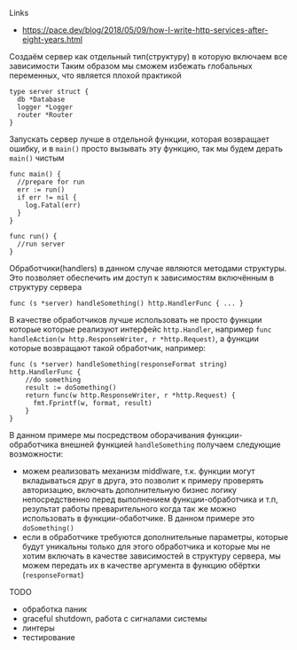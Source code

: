 Links
- https://pace.dev/blog/2018/05/09/how-I-write-http-services-after-eight-years.html

Создаём сервер как отдельный тип(структуру) в которую включаем все зависимости
Таким образом мы сможем избежать глобальных переменных, что является плохой практикой
```
type server struct {
  db *Database
  logger *Logger
  router *Router
}
```

Запускать сервер лучше в отдельной функции, которая возвращает ошибку, и в `main()` просто вызывать эту функцию, так мы будем дерать `main()` чистым

```
func main() {
  //prepare for run
  err := run()
  if err != nil {
    log.Fatal(err)
  }
}

func run() {
  //run server
}

```

Обработчики(handlers) в данном случае являются методами структуры. 
Это позволяет обеспечить им доступ к зависимостям включённым в структуру сервера 
```
func (s *server) handleSomething() http.HandlerFunc { ... }
```

В качестве обработчиков лучше использовать не просто функции которые которые реализуют интерфейс `http.Handler`, 
например `func handleAction(w http.ResponseWriter, r *http.Request)`,
а функции которые возвращают такой обработчик, например:
```
func (s *server) handleSomething(responseFormat string) http.HandlerFunc {
    //do something
    result := doSomething()
    return func(w http.ResponseWriter, r *http.Request) {
      fmt.Fprintf(w, format, result)
    }
}
```
В данном примере мы посредством оборачивания функции-обработчика внешней функцией `handleSomething` получаем следующие возможности:
* можем реализовать механизм middlware, т.к. функции могут вкладываться друг в друга, это позволит к примеру проверять авторизацию, включать дополнительную бизнес логику непосредственно перед выполнением функции-обработчика и т.п, результат работы преварительного когда так же можно использовать в функции-обаботчике. В данном примере это `doSomething()`
* если в обработчике требуются дополнительные параметры, которые будут уникальны только для этого обработчика и которые мы не хотим включать в качестве зависимостей в структуру сервера, мы можем передать их в качестве аргумента в функцию обёртки (`responseFormat`)

TODO

* обработка паник
* graceful shutdown, работа с сигналами системы
* линтеры
* тестирование
